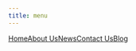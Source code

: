 ```yaml
---
title: menu
---
```

[Home](/)[About Us](/page/about.html)[News](/page/news.html)[Contact Us](/page/contact.html)[Blog](/blog)



